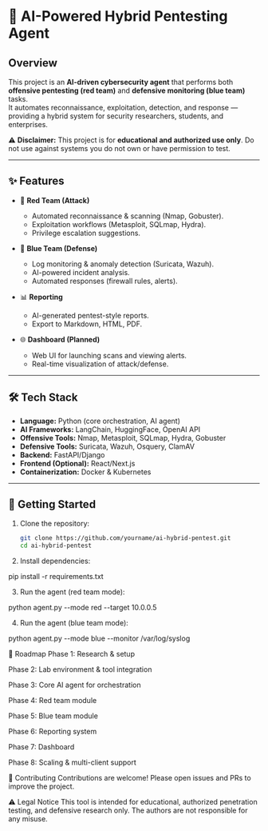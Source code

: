 # 🤖 AI-Powered Hybrid Pentesting Agent

## Overview
This project is an **AI-driven cybersecurity agent** that performs both **offensive pentesting (red team)** and **defensive monitoring (blue team)** tasks.  
It automates reconnaissance, exploitation, detection, and response — providing a hybrid system for security researchers, students, and enterprises.

⚠️ **Disclaimer:** This project is for **educational and authorized use only**. Do not use against systems you do not own or have permission to test.

---

## ✨ Features
- 🔴 **Red Team (Attack)**
  - Automated reconnaissance & scanning (Nmap, Gobuster).
  - Exploitation workflows (Metasploit, SQLmap, Hydra).
  - Privilege escalation suggestions.

- 🔵 **Blue Team (Defense)**
  - Log monitoring & anomaly detection (Suricata, Wazuh).
  - AI-powered incident analysis.
  - Automated responses (firewall rules, alerts).

- 📊 **Reporting**
  - AI-generated pentest-style reports.
  - Export to Markdown, HTML, PDF.

- 🌐 **Dashboard (Planned)**
  - Web UI for launching scans and viewing alerts.
  - Real-time visualization of attack/defense.

---

## 🛠️ Tech Stack
- **Language:** Python (core orchestration, AI agent)  
- **AI Frameworks:** LangChain, HuggingFace, OpenAI API  
- **Offensive Tools:** Nmap, Metasploit, SQLmap, Hydra, Gobuster  
- **Defensive Tools:** Suricata, Wazuh, Osquery, ClamAV  
- **Backend:** FastAPI/Django  
- **Frontend (Optional):** React/Next.js  
- **Containerization:** Docker & Kubernetes  

---

## 🚀 Getting Started
1. Clone the repository:
   ```bash
   git clone https://github.com/yourname/ai-hybrid-pentest.git
   cd ai-hybrid-pentest

2. Install dependencies:

 pip install -r requirements.txt

3. Run the agent (red team mode):

 python agent.py --mode red --target 10.0.0.5

4. Run the agent (blue team mode):

 python agent.py --mode blue --monitor /var/log/syslog


📖 Roadmap
Phase 1: Research & setup


Phase 2: Lab environment & tool integration


Phase 3: Core AI agent for orchestration


Phase 4: Red team module


Phase 5: Blue team module


Phase 6: Reporting system


Phase 7: Dashboard


Phase 8: Scaling & multi-client support



👥 Contributing
Contributions are welcome! Please open issues and PRs to improve the project.

⚠️ Legal Notice
This tool is intended for educational, authorized penetration testing, and defensive research only. The authors are not responsible for any misuse.

